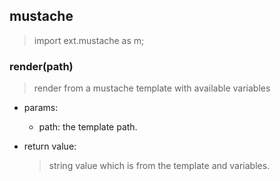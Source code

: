 ## mustache
> import ext.mustache as m;

### render(path)
  > render from a mustache template with available variables

  - params:
    - path: the template path.

  - return value:
    > string value which is from the template and variables.
